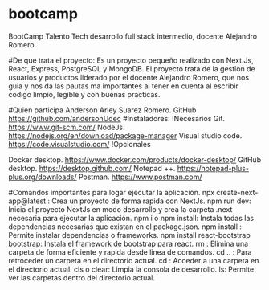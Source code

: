 # bootcamp
BootCamp Talento Tech desarrollo full stack intermedio, docente Alejandro Romero.

#De que trata el proyecto:
Es un proyecto pequeño realizado con Next.Js, React, Express, PostgreSQL y MongoDB.
El proyecto trata de la gestion de usuarios y productos liderado por el docente Alejandro Romero, que nos guia y nos da las pautas ma importantes al tener en cuenta al escribir codigo limpio, legible y con buenas practicas.


#Quien participa
Anderson Arley Suarez Romero. GitHub https://github.com/andersonUdec
#Instaladores:
!Necesarios
Git. https://www.git-scm.com/
NodeJs. https://nodejs.org/en/download/package-manager
Visual studio code. https://code.visualstudio.com/
!Opcionales

Docker desktop. https://www.docker.com/products/docker-desktop/
GitHub desktop. https://desktop.github.com/
Notepad ++. https://notepad-plus-plus.org/downloads/
Postman. https://www.postman.com/

#Comandos importantes para logar ejecutar la aplicación.
npx create-next-app@latest <Nombre deseado de la carpeta> : Crea un proyecto de forma rapida con NextJs. 
npm run dev: Inicia el proyecto NextJs en modo desarrollo y crea la carpeta .next necesaria para ejecutar la aplicación. 
npm i o npm install: Instala todas las dependencias necesarias que existan en el package.json.
npm install <dependencia>: Permite instalar dependencias o frameworks.
npm install react-bootstrap bootstrap: Instala el framework de bootstrap para react.
rm <Nombre de la carpeta> : Elimina una carpeta de forma eficiente y rapida desde linea de comandos.
cd .. : Para retroceder un carpeta en el directorio actual.
cd <Nombre de la carpeta> : Acceder a una carpeta en el directorio actual.
cls o clear: Limpia la consola de desarrollo.
ls: Permite ver las carpetas dentro del directorio actual.
